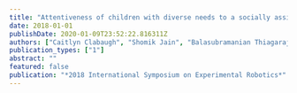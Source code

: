 ```yaml
---
title: "Attentiveness of children with diverse needs to a socially assistive robot in the home"
date: 2018-01-01
publishDate: 2020-01-09T23:52:22.816311Z
authors: ["Caitlyn Clabaugh", "Shomik Jain", "Balasubramanian Thiagarajan", "Zhonghao Shi", "Leena Mathur", "K Mahajan", " others"]
publication_types: ["1"]
abstract: ""
featured: false
publication: "*2018 International Symposium on Experimental Robotics*"
---
```


